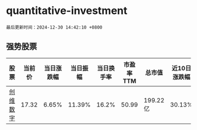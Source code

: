 # quantitative-investment

`最后更新时间：2024-12-30 14:42:10 +0800`

## 强势股票

|股票|当前价|当日涨跌幅|当日振幅|当日换手率|市盈率TTM|总市值|近10日涨跌幅|
|----|----|----|----|----|----|----|----|
|[创维数字](https://xueqiu.com/S/SZ000810)|17.32|6.65%|11.39%|16.2%|50.99|199.22亿|30.13%|
